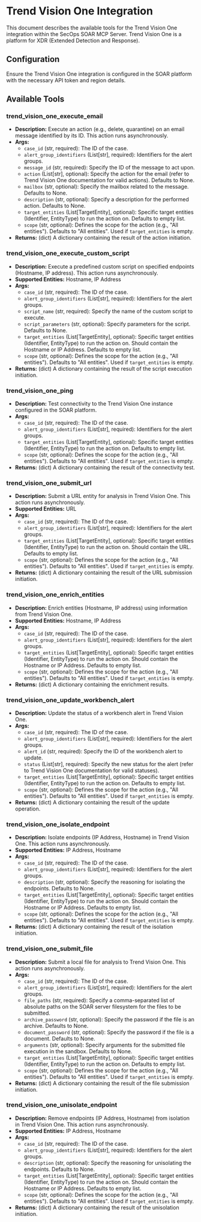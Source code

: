 # Trend Vision One Integration

This document describes the available tools for the Trend Vision One integration within the SecOps SOAR MCP Server. Trend Vision One is a platform for XDR (Extended Detection and Response).

## Configuration

Ensure the Trend Vision One integration is configured in the SOAR platform with the necessary API token and region details.

## Available Tools

### trend_vision_one_execute_email
- **Description:** Execute an action (e.g., delete, quarantine) on an email message identified by its ID. This action runs asynchronously.
- **Args:**
    - `case_id` (str, required): The ID of the case.
    - `alert_group_identifiers` (List[str], required): Identifiers for the alert groups.
    - `message_id` (str, required): Specify the ID of the message to act upon.
    - `action` (List[str], optional): Specify the action for the email (refer to Trend Vision One documentation for valid actions). Defaults to None.
    - `mailbox` (str, optional): Specify the mailbox related to the message. Defaults to None.
    - `description` (str, optional): Specify a description for the performed action. Defaults to None.
    - `target_entities` (List[TargetEntity], optional): Specific target entities (Identifier, EntityType) to run the action on. Defaults to empty list.
    - `scope` (str, optional): Defines the scope for the action (e.g., "All entities"). Defaults to "All entities". Used if `target_entities` is empty.
- **Returns:** (dict) A dictionary containing the result of the action initiation.

### trend_vision_one_execute_custom_script
- **Description:** Execute a predefined custom script on specified endpoints (Hostname, IP address). This action runs asynchronously.
- **Supported Entities:** Hostname, IP Address
- **Args:**
    - `case_id` (str, required): The ID of the case.
    - `alert_group_identifiers` (List[str], required): Identifiers for the alert groups.
    - `script_name` (str, required): Specify the name of the custom script to execute.
    - `script_parameters` (str, optional): Specify parameters for the script. Defaults to None.
    - `target_entities` (List[TargetEntity], optional): Specific target entities (Identifier, EntityType) to run the action on. Should contain the Hostname or IP Address. Defaults to empty list.
    - `scope` (str, optional): Defines the scope for the action (e.g., "All entities"). Defaults to "All entities". Used if `target_entities` is empty.
- **Returns:** (dict) A dictionary containing the result of the script execution initiation.

### trend_vision_one_ping
- **Description:** Test connectivity to the Trend Vision One instance configured in the SOAR platform.
- **Args:**
    - `case_id` (str, required): The ID of the case.
    - `alert_group_identifiers` (List[str], required): Identifiers for the alert groups.
    - `target_entities` (List[TargetEntity], optional): Specific target entities (Identifier, EntityType) to run the action on. Defaults to empty list.
    - `scope` (str, optional): Defines the scope for the action (e.g., "All entities"). Defaults to "All entities". Used if `target_entities` is empty.
- **Returns:** (dict) A dictionary containing the result of the connectivity test.

### trend_vision_one_submit_url
- **Description:** Submit a URL entity for analysis in Trend Vision One. This action runs asynchronously.
- **Supported Entities:** URL
- **Args:**
    - `case_id` (str, required): The ID of the case.
    - `alert_group_identifiers` (List[str], required): Identifiers for the alert groups.
    - `target_entities` (List[TargetEntity], optional): Specific target entities (Identifier, EntityType) to run the action on. Should contain the URL. Defaults to empty list.
    - `scope` (str, optional): Defines the scope for the action (e.g., "All entities"). Defaults to "All entities". Used if `target_entities` is empty.
- **Returns:** (dict) A dictionary containing the result of the URL submission initiation.

### trend_vision_one_enrich_entities
- **Description:** Enrich entities (Hostname, IP address) using information from Trend Vision One.
- **Supported Entities:** Hostname, IP Address
- **Args:**
    - `case_id` (str, required): The ID of the case.
    - `alert_group_identifiers` (List[str], required): Identifiers for the alert groups.
    - `target_entities` (List[TargetEntity], optional): Specific target entities (Identifier, EntityType) to run the action on. Should contain the Hostname or IP Address. Defaults to empty list.
    - `scope` (str, optional): Defines the scope for the action (e.g., "All entities"). Defaults to "All entities". Used if `target_entities` is empty.
- **Returns:** (dict) A dictionary containing the enrichment results.

### trend_vision_one_update_workbench_alert
- **Description:** Update the status of a workbench alert in Trend Vision One.
- **Args:**
    - `case_id` (str, required): The ID of the case.
    - `alert_group_identifiers` (List[str], required): Identifiers for the alert groups.
    - `alert_id` (str, required): Specify the ID of the workbench alert to update.
    - `status` (List[str], required): Specify the new status for the alert (refer to Trend Vision One documentation for valid statuses).
    - `target_entities` (List[TargetEntity], optional): Specific target entities (Identifier, EntityType) to run the action on. Defaults to empty list.
    - `scope` (str, optional): Defines the scope for the action (e.g., "All entities"). Defaults to "All entities". Used if `target_entities` is empty.
- **Returns:** (dict) A dictionary containing the result of the update operation.

### trend_vision_one_isolate_endpoint
- **Description:** Isolate endpoints (IP Address, Hostname) in Trend Vision One. This action runs asynchronously.
- **Supported Entities:** IP Address, Hostname
- **Args:**
    - `case_id` (str, required): The ID of the case.
    - `alert_group_identifiers` (List[str], required): Identifiers for the alert groups.
    - `description` (str, optional): Specify the reasoning for isolating the endpoints. Defaults to None.
    - `target_entities` (List[TargetEntity], optional): Specific target entities (Identifier, EntityType) to run the action on. Should contain the Hostname or IP Address. Defaults to empty list.
    - `scope` (str, optional): Defines the scope for the action (e.g., "All entities"). Defaults to "All entities". Used if `target_entities` is empty.
- **Returns:** (dict) A dictionary containing the result of the isolation initiation.

### trend_vision_one_submit_file
- **Description:** Submit a local file for analysis to Trend Vision One. This action runs asynchronously.
- **Args:**
    - `case_id` (str, required): The ID of the case.
    - `alert_group_identifiers` (List[str], required): Identifiers for the alert groups.
    - `file_paths` (str, required): Specify a comma-separated list of absolute paths on the SOAR server filesystem for the files to be submitted.
    - `archive_password` (str, optional): Specify the password if the file is an archive. Defaults to None.
    - `document_password` (str, optional): Specify the password if the file is a document. Defaults to None.
    - `arguments` (str, optional): Specify arguments for the submitted file execution in the sandbox. Defaults to None.
    - `target_entities` (List[TargetEntity], optional): Specific target entities (Identifier, EntityType) to run the action on. Defaults to empty list.
    - `scope` (str, optional): Defines the scope for the action (e.g., "All entities"). Defaults to "All entities". Used if `target_entities` is empty.
- **Returns:** (dict) A dictionary containing the result of the file submission initiation.

### trend_vision_one_unisolate_endpoint
- **Description:** Remove endpoints (IP Address, Hostname) from isolation in Trend Vision One. This action runs asynchronously.
- **Supported Entities:** IP Address, Hostname
- **Args:**
    - `case_id` (str, required): The ID of the case.
    - `alert_group_identifiers` (List[str], required): Identifiers for the alert groups.
    - `description` (str, optional): Specify the reasoning for unisolating the endpoints. Defaults to None.
    - `target_entities` (List[TargetEntity], optional): Specific target entities (Identifier, EntityType) to run the action on. Should contain the Hostname or IP Address. Defaults to empty list.
    - `scope` (str, optional): Defines the scope for the action (e.g., "All entities"). Defaults to "All entities". Used if `target_entities` is empty.
- **Returns:** (dict) A dictionary containing the result of the unisolation initiation.
